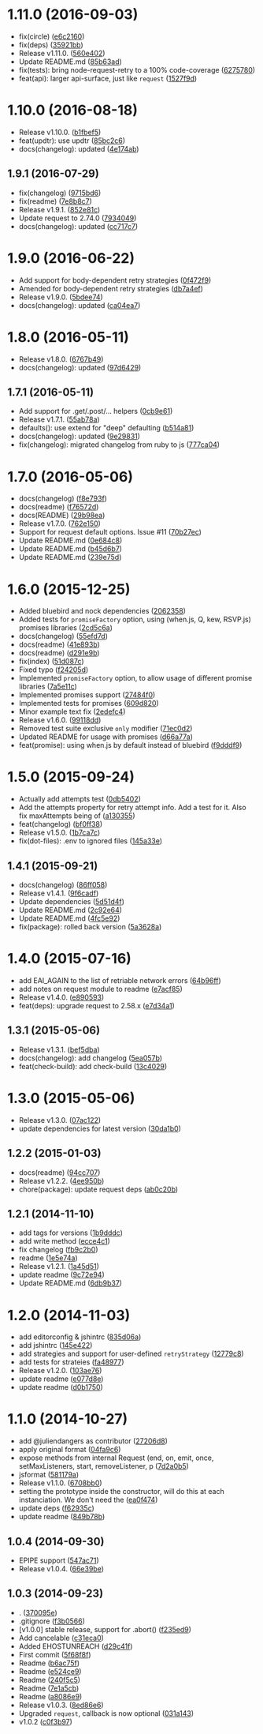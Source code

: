 <a name="1.11.0"></a>
# 1.11.0 (2016-09-03)

* fix(circle) ([e6c2160](https://github.com/FGRibreau/node-request-retry/commit/e6c2160))
* fix(deps) ([35921bb](https://github.com/FGRibreau/node-request-retry/commit/35921bb))
* Release v1.11.0. ([560e402](https://github.com/FGRibreau/node-request-retry/commit/560e402))
* Update README.md ([85b63ad](https://github.com/FGRibreau/node-request-retry/commit/85b63ad))
* fix(tests): bring node-request-retry to a 100% code-coverage ([6275780](https://github.com/FGRibreau/node-request-retry/commit/6275780))
* feat(api): larger api-surface, just like `request` ([1527f9d](https://github.com/FGRibreau/node-request-retry/commit/1527f9d))



<a name="1.10.0"></a>
# 1.10.0 (2016-08-18)

* Release v1.10.0. ([b1fbef5](https://github.com/FGRibreau/node-request-retry/commit/b1fbef5))
* feat(updtr): use updtr ([85bc2c6](https://github.com/FGRibreau/node-request-retry/commit/85bc2c6))
* docs(changelog): updated ([4e174ab](https://github.com/FGRibreau/node-request-retry/commit/4e174ab))



<a name="1.9.1"></a>
## 1.9.1 (2016-07-29)

* fix(changelog) ([9715bd6](https://github.com/FGRibreau/node-request-retry/commit/9715bd6))
* fix(readme) ([7e8b8c7](https://github.com/FGRibreau/node-request-retry/commit/7e8b8c7))
* Release v1.9.1. ([852e81c](https://github.com/FGRibreau/node-request-retry/commit/852e81c))
* Update request to 2.74.0 ([7934049](https://github.com/FGRibreau/node-request-retry/commit/7934049))
* docs(changelog): updated ([cc717c7](https://github.com/FGRibreau/node-request-retry/commit/cc717c7))



<a name="1.9.0"></a>
# 1.9.0 (2016-06-22)

* Add support for body-dependent retry strategies ([0f472f9](https://github.com/FGRibreau/node-request-retry/commit/0f472f9))
* Amended for body-dependent retry strategies ([db7a4ef](https://github.com/FGRibreau/node-request-retry/commit/db7a4ef))
* Release v1.9.0. ([5bdee74](https://github.com/FGRibreau/node-request-retry/commit/5bdee74))
* docs(changelog): updated ([ca04ea7](https://github.com/FGRibreau/node-request-retry/commit/ca04ea7))



<a name="1.8.0"></a>
# 1.8.0 (2016-05-11)

* Release v1.8.0. ([6767b49](https://github.com/FGRibreau/node-request-retry/commit/6767b49))
* docs(changelog): updated ([97d6429](https://github.com/FGRibreau/node-request-retry/commit/97d6429))



<a name="1.7.1"></a>
## 1.7.1 (2016-05-11)

* Add support for .get/.post/... helpers ([0cb9e61](https://github.com/FGRibreau/node-request-retry/commit/0cb9e61))
* Release v1.7.1. ([55ab78a](https://github.com/FGRibreau/node-request-retry/commit/55ab78a))
* defaults(): use extend for "deep" defaulting ([b514a81](https://github.com/FGRibreau/node-request-retry/commit/b514a81))
* docs(changelog): updated ([9e29831](https://github.com/FGRibreau/node-request-retry/commit/9e29831))
* fix(changelog): migrated changelog from ruby to js ([777ca04](https://github.com/FGRibreau/node-request-retry/commit/777ca04))



<a name="1.7.0"></a>
# 1.7.0 (2016-05-06)

* docs(changelog) ([f8e793f](https://github.com/FGRibreau/node-request-retry/commit/f8e793f))
* docs(readme) ([f76572d](https://github.com/FGRibreau/node-request-retry/commit/f76572d))
* docs(README) ([29b98ea](https://github.com/FGRibreau/node-request-retry/commit/29b98ea))
* Release v1.7.0. ([762e150](https://github.com/FGRibreau/node-request-retry/commit/762e150))
* Support for request default options. Issue #11 ([70b27ec](https://github.com/FGRibreau/node-request-retry/commit/70b27ec))
* Update README.md ([0e684c8](https://github.com/FGRibreau/node-request-retry/commit/0e684c8))
* Update README.md ([b45d6b7](https://github.com/FGRibreau/node-request-retry/commit/b45d6b7))
* Update README.md ([239e75d](https://github.com/FGRibreau/node-request-retry/commit/239e75d))



<a name="1.6.0"></a>
# 1.6.0 (2015-12-25)

* Added bluebird and nock dependencies ([2062358](https://github.com/FGRibreau/node-request-retry/commit/2062358))
* Added tests for `promiseFactory` option, using (when.js, Q, kew, RSVP.js) promises libraries ([2cd5c6a](https://github.com/FGRibreau/node-request-retry/commit/2cd5c6a))
* docs(changelog) ([55efd7d](https://github.com/FGRibreau/node-request-retry/commit/55efd7d))
* docs(readme) ([41e893b](https://github.com/FGRibreau/node-request-retry/commit/41e893b))
* docs(readme) ([d291e9b](https://github.com/FGRibreau/node-request-retry/commit/d291e9b))
* fix(index) ([51d087c](https://github.com/FGRibreau/node-request-retry/commit/51d087c))
* Fixed typo ([f24205d](https://github.com/FGRibreau/node-request-retry/commit/f24205d))
* Implemented `promiseFactory` option, to allow usage of different promise libraries ([7a5e11c](https://github.com/FGRibreau/node-request-retry/commit/7a5e11c))
* Implemented promises support ([27484f0](https://github.com/FGRibreau/node-request-retry/commit/27484f0))
* Implemented tests for promises ([609d820](https://github.com/FGRibreau/node-request-retry/commit/609d820))
* Minor example text fix ([2edefc4](https://github.com/FGRibreau/node-request-retry/commit/2edefc4))
* Release v1.6.0. ([99118dd](https://github.com/FGRibreau/node-request-retry/commit/99118dd))
* Removed test suite exclusive `only` modifier ([71ec0d2](https://github.com/FGRibreau/node-request-retry/commit/71ec0d2))
* Updated README for usage with promises ([d66a77a](https://github.com/FGRibreau/node-request-retry/commit/d66a77a))
* feat(promise): using when.js by default instead of bluebird ([f9dddf9](https://github.com/FGRibreau/node-request-retry/commit/f9dddf9))



<a name="1.5.0"></a>
# 1.5.0 (2015-09-24)

* Actually add attempts test ([0db5402](https://github.com/FGRibreau/node-request-retry/commit/0db5402))
* Add the attempts property for retry attempt info.  Add a test for it.  Also fix maxAttempts being of ([a130355](https://github.com/FGRibreau/node-request-retry/commit/a130355))
* feat(changelog) ([bf0ff38](https://github.com/FGRibreau/node-request-retry/commit/bf0ff38))
* Release v1.5.0. ([1b7ca7c](https://github.com/FGRibreau/node-request-retry/commit/1b7ca7c))
* fix(dot-files): .env to ignored files ([145a33e](https://github.com/FGRibreau/node-request-retry/commit/145a33e))



<a name="1.4.1"></a>
## 1.4.1 (2015-09-21)

* docs(changelog) ([86ff058](https://github.com/FGRibreau/node-request-retry/commit/86ff058))
* Release v1.4.1. ([9f6cadf](https://github.com/FGRibreau/node-request-retry/commit/9f6cadf))
* Update dependencies ([5d51d4f](https://github.com/FGRibreau/node-request-retry/commit/5d51d4f))
* Update README.md ([2c92e64](https://github.com/FGRibreau/node-request-retry/commit/2c92e64))
* Update README.md ([4fc5e92](https://github.com/FGRibreau/node-request-retry/commit/4fc5e92))
* fix(package): rolled back version ([5a3628a](https://github.com/FGRibreau/node-request-retry/commit/5a3628a))



<a name="1.4.0"></a>
# 1.4.0 (2015-07-16)

* add EAI_AGAIN to the list of retriable network errors ([64b96ff](https://github.com/FGRibreau/node-request-retry/commit/64b96ff))
* add notes on request module to readme ([e7acf85](https://github.com/FGRibreau/node-request-retry/commit/e7acf85))
* Release v1.4.0. ([e890593](https://github.com/FGRibreau/node-request-retry/commit/e890593))
* feat(deps): upgrade request to 2.58.x ([e7d34a1](https://github.com/FGRibreau/node-request-retry/commit/e7d34a1))



<a name="1.3.1"></a>
## 1.3.1 (2015-05-06)

* Release v1.3.1. ([bef5dba](https://github.com/FGRibreau/node-request-retry/commit/bef5dba))
* docs(changelog): add changelog ([5ea057b](https://github.com/FGRibreau/node-request-retry/commit/5ea057b))
* feat(check-build): add check-build ([13c4029](https://github.com/FGRibreau/node-request-retry/commit/13c4029))



<a name="1.3.0"></a>
# 1.3.0 (2015-05-06)

* Release v1.3.0. ([07ac122](https://github.com/FGRibreau/node-request-retry/commit/07ac122))
* update dependencies for latest version ([30da1b0](https://github.com/FGRibreau/node-request-retry/commit/30da1b0))



<a name="1.2.2"></a>
## 1.2.2 (2015-01-03)

* docs(readme) ([94cc707](https://github.com/FGRibreau/node-request-retry/commit/94cc707))
* Release v1.2.2. ([4ee950b](https://github.com/FGRibreau/node-request-retry/commit/4ee950b))
* chore(package): update request deps ([ab0c20b](https://github.com/FGRibreau/node-request-retry/commit/ab0c20b))



<a name="1.2.1"></a>
## 1.2.1 (2014-11-10)

* add tags for versions ([1b9dddc](https://github.com/FGRibreau/node-request-retry/commit/1b9dddc))
* add write method ([ecce4c1](https://github.com/FGRibreau/node-request-retry/commit/ecce4c1))
* fix changelog ([fb9c2b0](https://github.com/FGRibreau/node-request-retry/commit/fb9c2b0))
* readme ([1e5e74a](https://github.com/FGRibreau/node-request-retry/commit/1e5e74a))
* Release v1.2.1. ([1a45d51](https://github.com/FGRibreau/node-request-retry/commit/1a45d51))
* update readme ([9c72e94](https://github.com/FGRibreau/node-request-retry/commit/9c72e94))
* Update README.md ([6db9b37](https://github.com/FGRibreau/node-request-retry/commit/6db9b37))



<a name="1.2.0"></a>
# 1.2.0 (2014-11-03)

* add editorconfig & jshintrc ([835d06a](https://github.com/FGRibreau/node-request-retry/commit/835d06a))
* add jshintrc ([145e422](https://github.com/FGRibreau/node-request-retry/commit/145e422))
* add strategies and support for user-defined `retryStrategy` ([12779c8](https://github.com/FGRibreau/node-request-retry/commit/12779c8))
* add tests for strateies ([fa48977](https://github.com/FGRibreau/node-request-retry/commit/fa48977))
* Release v1.2.0. ([103ae76](https://github.com/FGRibreau/node-request-retry/commit/103ae76))
* update readme ([e077d8e](https://github.com/FGRibreau/node-request-retry/commit/e077d8e))
* update readme ([d0b1750](https://github.com/FGRibreau/node-request-retry/commit/d0b1750))



<a name="1.1.0"></a>
# 1.1.0 (2014-10-27)

* add @juliendangers as contributor ([27206d8](https://github.com/FGRibreau/node-request-retry/commit/27206d8))
* apply original format ([04fa9c6](https://github.com/FGRibreau/node-request-retry/commit/04fa9c6))
* expose methods from internal Request (end, on, emit, once, setMaxListeners, start, removeListener, p ([7d2a0b5](https://github.com/FGRibreau/node-request-retry/commit/7d2a0b5))
* jsformat ([581179a](https://github.com/FGRibreau/node-request-retry/commit/581179a))
* Release v1.1.0. ([6708bb0](https://github.com/FGRibreau/node-request-retry/commit/6708bb0))
* setting the prototype inside the constructor, will do this at each instanciation. We don't need the  ([ea0f474](https://github.com/FGRibreau/node-request-retry/commit/ea0f474))
* update deps ([f62935c](https://github.com/FGRibreau/node-request-retry/commit/f62935c))
* update readme ([849b78b](https://github.com/FGRibreau/node-request-retry/commit/849b78b))



<a name="1.0.4"></a>
## 1.0.4 (2014-09-30)

* EPIPE support ([547ac71](https://github.com/FGRibreau/node-request-retry/commit/547ac71))
* Release v1.0.4. ([66e39be](https://github.com/FGRibreau/node-request-retry/commit/66e39be))



<a name="1.0.3"></a>
## 1.0.3 (2014-09-23)

* . ([370095e](https://github.com/FGRibreau/node-request-retry/commit/370095e))
* .gitignore ([f3b0566](https://github.com/FGRibreau/node-request-retry/commit/f3b0566))
* [v1.0.0] stable release, support for .abort() ([f235ed9](https://github.com/FGRibreau/node-request-retry/commit/f235ed9))
* Add cancelable ([c31eca0](https://github.com/FGRibreau/node-request-retry/commit/c31eca0))
* Added EHOSTUNREACH ([d29c41f](https://github.com/FGRibreau/node-request-retry/commit/d29c41f))
* First commit ([5f68f8f](https://github.com/FGRibreau/node-request-retry/commit/5f68f8f))
* Readme ([b6ac75f](https://github.com/FGRibreau/node-request-retry/commit/b6ac75f))
* Readme ([e524ce9](https://github.com/FGRibreau/node-request-retry/commit/e524ce9))
* Readme ([240f5c5](https://github.com/FGRibreau/node-request-retry/commit/240f5c5))
* Readme ([7e1a5cb](https://github.com/FGRibreau/node-request-retry/commit/7e1a5cb))
* Readme ([a8086e9](https://github.com/FGRibreau/node-request-retry/commit/a8086e9))
* Release v1.0.3. ([8ed86e6](https://github.com/FGRibreau/node-request-retry/commit/8ed86e6))
* Upgraded `request`, callback is now optional ([031a143](https://github.com/FGRibreau/node-request-retry/commit/031a143))
* v1.0.2 ([c0f3b97](https://github.com/FGRibreau/node-request-retry/commit/c0f3b97))



